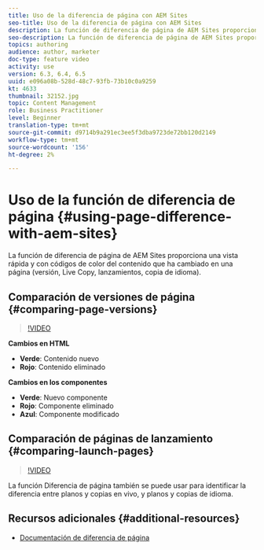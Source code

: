 ```yaml
---
title: Uso de la diferencia de página con AEM Sites
seo-title: Uso de la diferencia de página con AEM Sites
description: La función de diferencia de página de AEM Sites proporciona una vista rápida y con códigos de color del contenido que ha cambiado en una página (versión, Live Copy, lanzamientos, copia de idioma).
seo-description: La función de diferencia de página de AEM Sites proporciona una vista rápida y con códigos de color del contenido que ha cambiado en una página (versión, Live Copy, lanzamientos, copia de idioma).
topics: authoring
audience: author, marketer
doc-type: feature video
activity: use
version: 6.3, 6.4, 6.5
uuid: e096a08b-528d-48c7-93fb-73b10c0a9259
kt: 4633
thumbnail: 32152.jpg
topic: Content Management
role: Business Practitioner
level: Beginner
translation-type: tm+mt
source-git-commit: d9714b9a291ec3ee5f3dba9723de72bb120d2149
workflow-type: tm+mt
source-wordcount: '156'
ht-degree: 2%

---
```



# Uso de la función de diferencia de página {#using-page-difference-with-aem-sites}

La función de diferencia de página de AEM Sites proporciona una vista rápida y con códigos de color del contenido que ha cambiado en una página (versión, Live Copy, lanzamientos, copia de idioma).

## Comparación de versiones de página {#comparing-page-versions}

>[!VIDEO](https://video.tv.adobe.com/v/32152?quality=9&learn=on)

**Cambios en HTML**

* **Verde**: Contenido nuevo
* **Rojo**: Contenido eliminado

**Cambios en los componentes**

* **Verde**: Nuevo componente
* **Rojo**: Componente eliminado
* **Azul**: Componente modificado

## Comparación de páginas de lanzamiento {#comparing-launch-pages}

>[!VIDEO](https://video.tv.adobe.com/v/17746/?quality=9&learn=on)

La función Diferencia de página también se puede usar para identificar la diferencia entre planos y copias en vivo, y planos y copias de idioma.

## Recursos adicionales {#additional-resources}

* [Documentación de diferencia de página](https://docs.adobe.com/content/help/en/experience-manager-65/authoring/siteandpage/page-diff.html)
